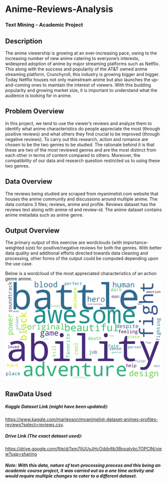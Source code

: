 # Anime-Reviews-Analysis
### Text Mining - Academic Project



## Description
The anime viewership is growing at an ever-increasing pace, owing to the increasing number of new anime catering to everyone’s interests, widespred adoption of anime by major streaming platforms such as Netflix. This along with the success and popularity of the AT&T owned anime streaming platform, Crunchyroll, this industry is growing bigger and bigger. Today Netflix houses not only mainstream anime but also launches the up-and-coming ones to maintain the interest of viewers. With this budding popularity and growing market size, it is important to understand what the audience is looking for in anime.



## Problem Overview
In this project, we tend to use the viewer’s reviews and analyze them to identify what anime characteristics do people appreciate the most (through positive reviews) and what others they find crucial to be improved (through negative reviews). To carry out this research, action and romance are chosen to be the two genres to be studied. The rationale behind it is that these are two of the most reviewed genres and are the most distinct from each other in terms of content compared to others. Moreover, the compatibility of our data and research question restricted us to using these two genres.  


## Data Overview
The reviews being studied are scraped from myanimelist.com website that houses the anime community and discussions around multiple anime. The data contains 3 files; reviews, anime and profile. Reviews dataset has the reviews text aloing with anime-id and review-id. The anime dataset contains anime metadata such as anime genre.  


## Output Overview
The primary output of this exercise are wordclouds (with importance-weighted size) for positive/negative reviews for both the genres. 
With better data quality and additional efforts directed towards data cleaning and processing, other forms of the output could be computed depending upon the use case.  

Below is a wordcloud of the most appreciated characteristics of an action genre anime.
![Wordcloud](https://github.com/harshbaberwal21/Anime-Reviews-Text-Analysis/blob/c159adb292bd655c4511c9073c2d2a5eea4e8741/WordClouds/wordcloud_action_pos.png)
 


## RawData Used


##### Kaggle Dataset Link (might have been updated):
https://www.kaggle.com/marlesson/myanimelist-dataset-animes-profiles-reviews?select=reviews.csv. 

##### Drive Link (The exact dataset used):
https://drive.google.com/file/d/1xm7liUUvJHcOddy6b3Bnoatybc7OPClN/view?usp=sharing



##### Note: With this data, nature of text-processing process and this being an academic course project, it was carried out as a one time activity and would require multiple changes to cater to a different dataset. 

